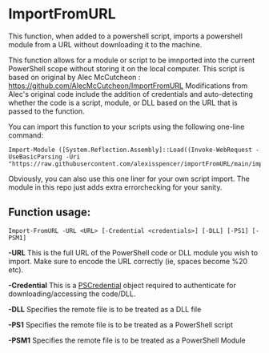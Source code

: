 # ImportFromURL

This function, when added to a powershell script, imports a powershell module from a URL without downloading it to the machine.

This function allows for a module or script to be imnported into the current PowerShell scope without storing it on the local computer.
This script is based on original by Alec McCutcheon : https://github.com/AlecMcCutcheon/ImportFromURL
Modifications from Alec's original code include the addition of credentials and auto-detecting whether the code is a script, module, or DLL based on the URL that is passed to the function.

You can import this function to your scripts using the following one-line command:

```
Import-Module ([System.Reflection.Assembly]::Load((Invoke-WebRequest -UseBasicParsing -Uri "https://raw.githubusercontent.com/alexisspencer/importFromURL/main/importfromURL.psm1").content))
```

Obviously, you can also use this one liner for your own script import.  The module in this repo just adds extra errorchecking for your sanity.


## Function usage:
```
Import-FromURL -URL <URL> [-Credential <credentials>] [-DLL] [-PS1] [-PSM1]
```

**-URL** *<required>*
This is the full URL of the PowerShell code or DLL module you wish to import. Make sure to encode the URL correctly (ie, spaces become %20 etc).

**-Credential** *<optional>*
This is a [PSCredential](https://learn.microsoft.com/en-us/powershell/scripting/learn/deep-dives/add-credentials-to-powershell-functions?view=powershell-5.1) object required to authenticate for downloading/accessing the code/DLL.

**-DLL** *<optional>*
Specifies the remote file is to be treated as a DLL file

**-PS1** *<optional>*
Specifies the remote file is to be treated as a PowerShell script

**-PSM1** *<optional>*
Specifies the remote file is to be treated as a PowerShell Module

